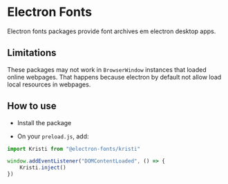 # Electron Fonts

Electron fonts packages provide font archives em electron desktop apps.

## Limitations

These packages may not work in `BrowserWindow` instances that loaded online webpages. That happens because electron by default not allow load local resources in webpages.

## How to use

* Install the package

* On your `preload.js`, add:

```ts
import Kristi from "@electron-fonts/kristi"

window.addEventListener("DOMContentLoaded", () => {
    Kristi.inject()
})
```